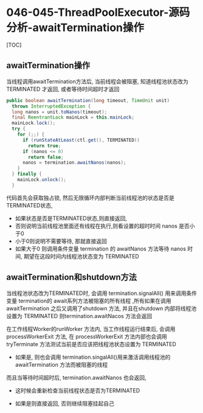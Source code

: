 # 046-045-ThreadPoolExecutor-源码分析-awaitTermination操作

[TOC]

## awaitTermination操作

当线程调用awaitTermination方法后, 当前线程会被阻塞, 知道线程池状态改为 TERMINATED 才返回, 或者等待时间超时才返回

```java
public boolean awaitTermination(long timeout, TimeUnit unit)
  throws InterruptedException {
  long nanos = unit.toNanos(timeout);
  final ReentrantLock mainLock = this.mainLock;
  mainLock.lock();
  try {
    for (;;) {
      if (runStateAtLeast(ctl.get(), TERMINATED))
        return true;
      if (nanos <= 0)
        return false;
      nanos = termination.awaitNanos(nanos);
    }
  } finally {
    mainLock.unlock();
  }
```

代码首先会获取独占锁, 然后无限循环内部判断当前线程池的状态是否是TERMINATED状态, 

- 如果状态是否是TERMINATED状态,则直接返回,
-  否则说明当前线程池里面还有线程在执行,则看设置的超时时间 nanos 是否小于0
  - 小于0则说明不需要等待, 那就直接返回
  - 如果大于0 则调用条件变量 termination 的 awaitNanos 方法等待 nanos 时间, 期望在这段时间内线程池状态变为 TERMINATED

## awaitTermination和shutdown方法

当线程池状态改为TERMINATED时, 会调用 termination.signalAll() 用来调用条件变量 termination的 await系列方法被阻塞的所有线程 ,所有如果在调用 awaitTermination 之后又调用了shutdown 方法, 并且在shutdown 内部将线程池设置为 TERMINATED 则termination.awaitNacos 方法会返回

在工作线程Worker的runWorker 方法内, 当工作线程运行结束后, 会调用processWorkerExit 方法, 在 processWorkerExit 方法内部也会调用 tryTerminate 方法测试当前是否应该把线程池状态设置为 TERMINATED

- 如果是, 则也会调用 termination.singalAll()用来激活调用线程池的 awaitTermination 方法而被阻塞的线程

而且当等待时间超时后, termination.awaitNanos 也会返回, 

- 这时候会重新检查当前线程状态是否为TERMINATED

- 如果是则直接返回, 否则继续阻塞挂起自己

